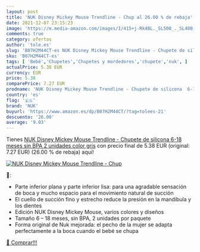 ```yaml
---
layout: post
title: 'NUK Disney Mickey Mouse Trendline - Chup al 26.00 % de rebaja'
date: 2021-12-07 23:15:23
image: 'https://m.media-amazon.com/images/I/415+j-Rk4BL._SL500_._SL400_.jpg'
comments: true
category: ofertas
author: 'tole.es'
slug: 'B07H2M44CT-es NUK Disney Mickey Mouse Trendline - Chupete de silicona...'
sku: 'B07H2M44CT-es'
tags: [ 'Bebé','Chupetes','Chupetes y mordedores','chupete','nuk', ]
actualPrice: 5.38 EUR
currency: EUR
price: 5.38
comparePrice: 7.27 EUR
prodname: 'NUK Disney Mickey Mouse Trendline - Chupete de silicona  6-18 meses  sin BPA  2 unidades   color gris'
country: 'es'
flag: '🇪🇸'
brand: 'NUK'
buyurl: 'https://www.amazon.es/dp/B07H2M44CT/?tag=tolees-21'
descuento: '26.00'
average: '9.03'
---
```


Tienes [NUK Disney Mickey Mouse Trendline - Chupete de silicona  6-18 meses  sin BPA  2 unidades   color gris](https://www.amazon.es/dp/B07H2M44CT/?tag=tolees-21) con precio final de  5.38 EUR (original: 7.27 EUR) (26.00 %  de rebaja) aqui!

[![NUK Disney Mickey Mouse Trendline - Chup](https://m.media-amazon.com/images/I/415+j-Rk4BL._SL500_._SL400_.jpg)](https://www.amazon.es/dp/B07H2M44CT/?tag=tolees-21)

🔎:

- Parte inferior plana y parte inferior lisa: para una agradable sensación de boca y mucho espacio para el movimiento natural de succión
- El cuello de succión fino y estrecho reduce la presión en la mandíbula y los dientes
- Edición NUK Disney Mickey Mouse, varios colores y diseños
- Tamaño 6 – 18 meses, sin BPA, 2 unidades por paquete
- Forma original de Nuk mejorada: el pecho de la mujer se adapta perfectamente a la boca cuando el bebé se chupa

[🛒 Comprar!!!](https://www.amazon.es/dp/B07H2M44CT/?tag=tolees-21)
